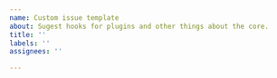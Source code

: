 ```yaml
---
name: Custom issue template
about: Sugest hooks for plugins and other things about the core.
title: ''
labels: ''
assignees: ''

---
```


